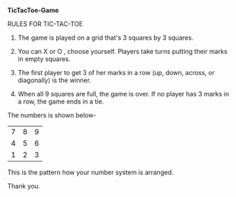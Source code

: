 **TicTacToe-Game**

 RULES FOR TIC-TAC-TOE

1. The game is played on a grid that's 3 squares by 3 squares.

2. You can X or O , choose yourself. Players take turns putting their marks in empty squares.

3. The first player to get 3 of her marks in a row (up, down, across, or diagonally) is the winner.

4. When all 9 squares are full, the game is over. If no player has 3 marks in a row, the game ends in a tie. 


The numbers is shown below-

|   |   |   |
|---|---|---|
|  7 | 8  | 9  |
|  4 | 5  | 6  |
|  1 | 2  | 3  |   
     

This is the pattern how your number system is arranged.

Thank you.
